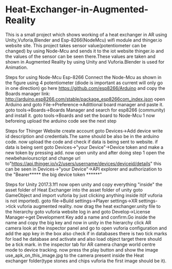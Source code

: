 # Heat-Exchanger-in-Augmented-Reality
This is a small project which shows working of a heat exchanger in AR using Unity,Vuforia,Blender and Esp-8266(NodeMcu) wifi module and thinger.io website site.
This project takes sensor value(potentiometer can be changed) by using Node-Mcu and sends it to the iot website thinger.io and the values of the sensor can be seen there.These values are taken and shown in Augmented Reality by using Unity and Vuforia.Blender is used for Animation.

Steps for using Node-Mcu Esp-8266 
Connect the Node-Mcu as shown in the figure using 4 potentiometer (diode is important as current will only go in one direction) 
go here https://github.com/esp8266/Arduino and copy the Boards manager link: http://arduino.esp8266.com/stable/package_esp8266com_index.json
open Arduino and goto File->Preference->Adittional board manager and paste it.
goto tools->Boards->Boards Manager and search for esp8266 (community) and install it.
goto tools->Boards and set the board to Node-Mcu 1
now beforeing upload the arduino code see the next step

Steps for Thinger Website
create account
goto Devices->Add device write id description and credentials.The same should be also be in the arduino code.
now upload the code and check if data is being sent to website.
if data is being sent goto Devices->"your Device"->Device token and make a new token by pressing add.
now open unity and after doing step 1 open the newbehaviourscript and change url to"https://api.thinger.io/v2/users/username/devices/deviceid/details" this can be seen in Devices->"your Device"->API explorer and authorization to the "Bearer***** the big device token ******"

Steps for Unity 2017.3.1f1
now open unity and copy everything "inside" the asset folder of Heat Exchanger into the asset folder of unity
goto GameObject and import vuforia by just clicking anything inside it(if vuforia is not imported).
goto file->Build settings->Player settings->XR settings->tick vuforia augmented reality.
now drag the heat exchanger.unity file to the hierarchy
goto vuforia website log in and goto Develop->License Manager->get Development Key add a name and confirm.Go inside the name and copy the big key and now in unity in the hierarchy click AR camera look at the inspector panel and go to open vuforia configuration and add the app key in the box also check if in databases there is two tick marks for load he database and activate and also load object target there should be a tick mark.
in the inspector tab for AR camera change world centre mode to device tracking.
now press the play button and show the image use_apk_on_this_image.jpg to the camera present inside the Heat exchanger folder(type stones and chips vuforia the first image should be it).
